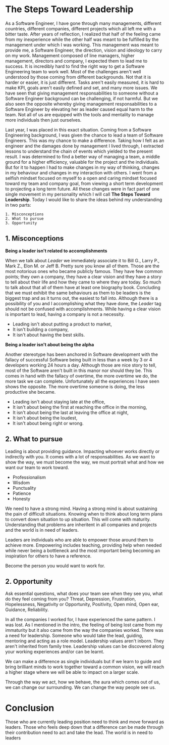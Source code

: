 # The Steps Toward Leadership

As a Software Engineer, I have gone through many managements, different countries, different companies, different projects which all left me with a bitter taste.
After years of reflection, I realized that half of the feeling came from my inexperience while the other half was meant to be fulfilled by the management under which I was working. This management was meant to provide me, a Software Engineer, the direction, vision and ideology to carry on my work. Management composed of line managers, higher management, directors and company, I expected them to lead me to success.
It is incredibly hard to find the right way to get a Software Engineering team to work well. Most of the challenges aren't well understood by those coming from different backgrounds. Not that it is harder or easier, it is just different. Tasks aren't easily measured, it is hard to make KPI, goals aren't easily defined and set, and many more issues. We have seen that giving management responsabilities to someone without a Software Engineer background can be challenging, if not harmful. But we also seen the opposite whereby giving management responsabilities to a Software Engineer by elevating her as leader caused equal harm to the team. Not all of us are equipped with the tools and mentality to manage more individuals then just ourselves.

Last year, I was placed in this exact situation. Coming from a Software Engineering background, I was given the chance to lead a team of Software Engineers. This was my chance to make a difference. Taking how I felt as an engineer and the damages done by management I lived through, I extracted lessons to understand the chain of events which yielded to the present result. I was determined to find a better way of managing a team, a middle ground for a higher efficiency, valuable for the project and the individuals. But for it to happen I had to make changes in my way of thinking, changes in my behaviour and changes in my interaction with others. I went from a selfish mindset focused on myself to a open and caring mindset focused toward my team and company goal, from viewing a short term development to projecting a long term future. All these changes were in fact part of one single movement in my personality which I will call __The Steps Toward Leadership__. Today I would like to share the ideas behind my understanding in two parts:

```
1. Misconceptions
2. What to pursue
3. Opportunity
```

## 1. Misconceptions

__Being a leader isn't related to accomplishments__

When we talk about _Leader_ we immediately associate it to Bill G., Larry P., Mark Z., Elon M. or Jeff B. Pretty sure you know all of them. Those are the most notorious ones who became publicly famous. They have few common points; they own a company, they have a clear vision and they have a story to tell about their life and how they came to where they are today. So much to talk about that all of them have at least one biography book. Concluding that we must exhibit the same behaviours as them to be leaders is the biggest trap and as it turns out, the easiest to fall into.
Although there is a possibility of you and I accomplishing what they have done, the _Leader_ tag should not be confused with accomplishments.
While having a clear vision is important to lead, having a company is not a necessity.

- Leading isn't about putting a product to market,
- It isn't building a company,
- It isn't about having the best skills.

__Being a leader isn't about being the alpha__

Another stereotype has been anchored in Software development with the fallacy of successful Software being built in less than a week by 3 or 4 developers working 24 hours a day.
Although those are nice story to tell, most of the Software aren't built in this manor nor should they be. This comes in hand with the fallacy of overtime, the more overtime we do, the more task we can complete. Unfortunately all the experiences I have seen shows the opposite. The more overtime someone is doing, the less productive she became.

- Leading isn't about staying late at the office,
- It isn't about being the first at reaching the office in the morning,
- It isn't about being the last at leaving the office at night,
- It isn't about being the loudest,
- It isn't about being right or wrong.

## 2. What to pursue

Leading is about providing guidance. Impacting whoever works directly or indirectly with you. 
It comes with a lot of responsabilities. As we want to show the way, we must become the way, we must portrait what and how we want our team to work toward.

- Professionalism 
- Wisdom
- Punctuality
- Patience
- Honesty

We need to have a strong mind. Having a strong mind is about sustaining the pain of difficult situations. Knowing when to think about long term plans to convert down situation to up situation. This will come with maturity. 
Understanding that problems are inheritent in all companies and projects and the world is in need of leaders.

Leaders are individuals who are able to empower those around them to achieve more.
Empowering includes teaching, providing help when needed while never being a bottleneck and the most important being becoming an inspiration for others to have a reference.

Become the person you would want to work for.

## 2. Opportunity

Ask essential questions, what does your team see when they see you, what do they feel coming from you?
Threat, Depression, Frustration, Hopelessness, Negativity or Opportunity, Positivity, Open mind, Open ear, Guidance, Reliability.

In all the companies I worked for, I have experienced the same pattern. I was lost. As I mentioned in the intro, the feeling of being lost came from my immaturity but it also came from the way the companies worked. There was a need for leadership. Someone who would take the lead, guiding, mentoring and acting as a role model. Leadership values aren't inborn. They aren't inherited from family tree. Leadership values can be discovered along your working experiences and/or can be learnt.

We can make a difference as single individuals but if we learn to guide and bring brilliant minds to work together toward a common vision, we will reach a higher stage where we will be able to impact on a larger scale.




Through the way we act, how we behave, the aura which comes out of us, we can change our surrounding. We can change the way people see us.



# Conclusion

Those who are currently leading position need to think and move forward as leaders. Those who feels deep down that a difference can be made through their contribution need to act and take the lead. The world is in need to leaders